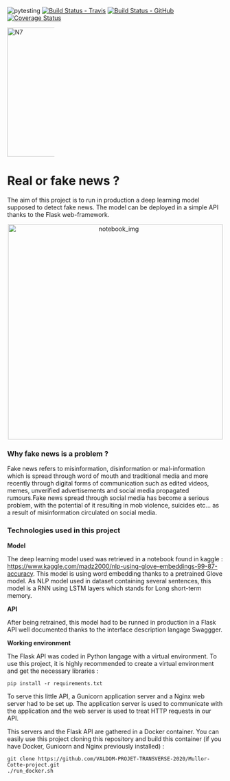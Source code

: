 ![pytesting](https://github.com/VALDOM-PROJET-TRANSVERSE-2020/Mullor-Cotte-project/Mullor-Cotte-project/workflows/pytesting/badge.svg)
[![Build Status - Travis](https://travis-ci.org/VALDOM-PROJET-TRANSVERSE-2020/Mullor-Cotte-project/pytesting.svg?branch=master)](https://travis-ci.org/VALDOM-PROJET-TRANSVERSE-2020/Mullor-Cotte-project/pytesting)
[![Build Status - GitHub](https://github.com/VALDOM-PROJET-TRANSVERSE-2020/Mullor-Cotte-project/Mullor-Cotte-project/workflows/pytesting/badge.svg)](https://github.com/VALDOM-PROJET-TRANSVERSE-2020/Mullor-Cotte-project/Mullor-Cotte-project/actions?query=workflow%3Apytesting)
[![Coverage Status](https://coveralls.io/repos/github/VALDOM-PROJET-TRANSVERSE-2020/Mullor-Cotte-project/Mullor-Cotte-project/workflows/pytesting/badge.svg?branch=master)](https://coveralls.io/github/VALDOM-PROJET-TRANSVERSE-2020/Mullor-Cotte-project/Mullor-Cotte-project?branch=master)

<img src="https://can7.fr/images/inp-enseeiht.jpg" width=300, style="max-width: 110px; display: inline" alt="N7"/>

# Real or fake news ?

The aim of this project is to run in production a deep learning model supposed to detect fake news. The model can be 
deployed in a simple API thanks to the Flask web-framework. 

<div align="center">
<img src="https://gosint.files.wordpress.com/2018/07/fake-news-vs-truth.jpg?w=768&h=445" width=500, style="display: block; margin-left: auto; margin-right: auto; text-align:center;" alt="notebook_img"/>
</div>

### Why fake news is a problem ?

Fake news refers to misinformation, disinformation or mal-information which is spread through word of mouth and traditional
media and more recently through digital forms of communication such as edited videos, memes, unverified advertisements and 
social media propagated rumours.Fake news spread through social media has become a serious problem, with the potential of 
it resulting in mob violence, suicides etc... as a result of misinformation circulated on social media.

### Technologies used in this project

**Model**

The deep learning model used was retrieved in a notebook found in kaggle : https://www.kaggle.com/madz2000/nlp-using-glove-embeddings-99-87-accuracy.
This model is using word embedding thanks to a pretrained Glove model. As NLP model used in dataset containing several 
sentences, this model is a RNN using LSTM layers which stands for Long short-term memory.

**API**

After being retrained, this model had to be runned in production in a Flask API well documented thanks to the interface 
description langage Swaggger. 

**Working environment**

The Flask API was coded in Python langage with a virtual environment. To use this project, it is highly recommended to 
create a virtual environment and get the necessary libraries :
```
pip install -r requirements.txt
```

To serve this little API, a Gunicorn application server and a Nginx web server had to be set up. The application server 
is used to communicate with the application and the web server is used to treat HTTP requests in our API.

This servers and the Flask API are gathered in a Docker container. You can easily use this project cloning this repository 
and build this container (if you have Docker, Gunicorn and Nginx previously installed) :
```
git clone https://github.com/VALDOM-PROJET-TRANSVERSE-2020/Mullor-Cotte-project.git
./run_docker.sh
```


